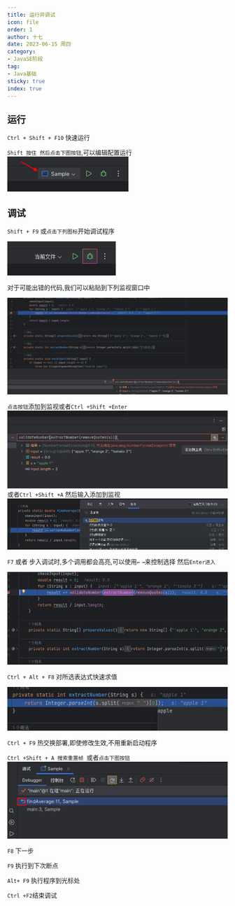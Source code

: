 ```yaml
---
title: 运行并调试
icon: file
order: 1
author: 十七
date: 2023-06-15 周四
category:
- JavaSE阶段
tag:
- Java基础
sticky: true
index: true
---
```


## 运行

`Ctrl + Shift + F10` 快速运行

`Shift 按住 然后点击下图按钮`,可以编辑配置运行
![](./assets/image-20230421143944847.png)

## 调试

`Shift + F9` 或`点击下列图标`开始调试程序

![](./assets/image-20230421144221407.png)


对于可能出错的代码,我们可以粘贴到下列监视窗口中

![](./assets/image-20230421144442824.png)

`点击按钮`添加到监视或者`Ctrl +Shift +Enter`
![](./assets/image-20230421144532694.png)
或者`Ctrl +Shift +A` 然后输入添加到监视
![](./assets/image-20230421144645798.png)

`F7` 或者 步入调试时,多个调用都会高亮,可以使用`←` `→`来控制选择 然后`Enter进入`

![](./assets/image-20230421144757301.png)


`Ctrl + Alt + F8` 对所选表达式快速求值

![](./assets/image-20230421144937649.png)


`Ctrl + F9` 热交换部署,即使修改生效,不用重新启动程序


`Ctrl +Shift + A 搜索重置帧 `或者`点击下图按钮`
![](./assets/image-20230421145157094.png)

`F8` 下一步

`F9` 执行到下次断点

`Alt+ F9` 执行程序到光标处

`Ctrl +F2`结束调试